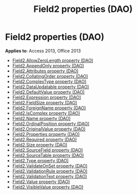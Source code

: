 ﻿---
title: Field2 properties (DAO)
TOCTitle: Properties
ms:assetid: 58b44dfc-3fa7-4c69-80cf-04f231c49899
ms:mtpsurl: https://msdn.microsoft.com/library/Dn124918(v=office.15)
ms:contentKeyID: 52072538
ms.date: 09/18/2015
mtps_version: v=office.15
---

# Field2 properties (DAO)

**Applies to**: Access 2013, Office 2013

- [Field2.AllowZeroLength property (DAO)](field2-allowzerolength-property-dao.md)
- [Field2.AppendOnly property (DAO)](field2-appendonly-property-dao.md)
- [Field2.Attributes property (DAO)](field2-attributes-property-dao.md)
- [Field2.CollatingOrder property (DAO)](field2-collatingorder-property-dao.md)
- [Field2.ComplexType property (DAO)](field2-complextype-property-dao.md)
- [Field2.DataUpdatable property (DAO)](field2-dataupdatable-property-dao.md)
- [Field2.DefaultValue property (DAO)](field2-defaultvalue-property-dao.md)
- [Field2.Expression property (DAO)](field2-expression-property-dao.md)
- [Field2.FieldSize property (DAO)](field2-fieldsize-property-dao.md)
- [Field2.ForeignName property (DAO)](field2-foreignname-property-dao.md)
- [Field2.IsComplex property (DAO)](field2-iscomplex-property-dao.md)
- [Field2.Name property (DAO)](field2-name-property-dao.md)
- [Field2.OrdinalPosition property (DAO)](field2-ordinalposition-property-dao.md)
- [Field2.OriginalValue property (DAO)](field2-originalvalue-property-dao.md)
- [Field2.Properties property (DAO)](field2-properties-property-dao.md)
- [Field2.Required property (DAO)](field2-required-property-dao.md)
- [Field2.Size property (DAO)](field2-size-property-dao.md)
- [Field2.SourceField property (DAO)](field2-sourcefield-property-dao.md)
- [Field2.SourceTable property (DAO)](field2-sourcetable-property-dao.md)
- [Field2.Type property (DAO)](field2-type-property-dao.md)
- [Field2.ValidateOnSet property (DAO)](field2-validateonset-property-dao.md)
- [Field2.ValidationRule property (DAO)](field2-validationrule-property-dao.md)
- [Field2.ValidationText property (DAO)](field2-validationtext-property-dao.md)
- [Field2.Value property (DAO)](field2-value-property-dao.md)
- [Field2.VisibleValue property (DAO)](field2-visiblevalue-property-dao.md)


